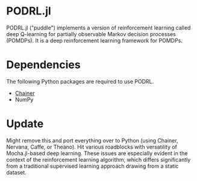 # PODRL.jl

PODRL.jl ("puddle") implements a version of reinforcement learning called deep Q-learning for partially observable Markov decision processes (POMDPs). It is a deep reinforcement learning framework for POMDPs. 

# Dependencies

The following Python packages are required to use PODRL.
* [Chainer](https://github.com/pfnet/chainer)
* NumPy

# Update
Might remove this and port everything over to Python (using Chainer, Nervana, Caffe, or Theano). Hit various roadblocks with versatility of Mocha.jl-based deep learning. These issues are especially evident in the context of the reinforcement learning algorithm, which differs significantly from a traditional supervised learning approach drawing from a static dataset.
